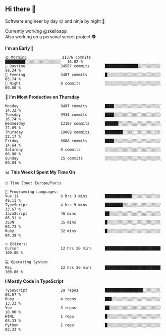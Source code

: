 ## Hi there 👋

Software engineer by day 🌞 and ninja by night 🌝

Currently working @skelloapp <br>
Also working on a personal secret project 🕵️

<!--START_SECTION:waka-->
**I'm an Early 🐤** 

```text
🌞 Morning                21376 commits       █████████░░░░░░░░░░░░░░░░   36.02 % 
🌆 Daytime                34557 commits       ███████████████░░░░░░░░░░   58.24 % 
🌃 Evening                3407 commits        █░░░░░░░░░░░░░░░░░░░░░░░░   05.74 % 
🌙 Night                  0 commits           ░░░░░░░░░░░░░░░░░░░░░░░░░   00.00 % 
```
📅 **I'm Most Productive on Thursday** 

```text
Monday                   8497 commits        ████░░░░░░░░░░░░░░░░░░░░░   14.32 % 
Tuesday                  9934 commits        ████░░░░░░░░░░░░░░░░░░░░░   16.74 % 
Wednesday                13107 commits       ██████░░░░░░░░░░░░░░░░░░░   22.09 % 
Thursday                 19089 commits       ████████░░░░░░░░░░░░░░░░░   32.17 % 
Friday                   8688 commits        ████░░░░░░░░░░░░░░░░░░░░░   14.64 % 
Saturday                 0 commits           ░░░░░░░░░░░░░░░░░░░░░░░░░   00.00 % 
Sunday                   25 commits          ░░░░░░░░░░░░░░░░░░░░░░░░░   00.04 % 
```


📊 **This Week I Spent My Time On** 

```text
🕑︎ Time Zone: Europe/Paris

💬 Programming Languages: 
Vue.js                   6 hrs 3 mins        ████████████░░░░░░░░░░░░░   49.11 % 
TypeScript               4 hrs 9 mins        ████████░░░░░░░░░░░░░░░░░   33.67 % 
JavaScript               46 mins             ██░░░░░░░░░░░░░░░░░░░░░░░   06.31 % 
JSON                     35 mins             █░░░░░░░░░░░░░░░░░░░░░░░░   04.73 % 
Ruby                     32 mins             █░░░░░░░░░░░░░░░░░░░░░░░░   04.39 % 

🔥 Editors: 
Cursor                   12 hrs 20 mins      █████████████████████████   100.00 % 

💻 Operating System: 
Mac                      12 hrs 20 mins      █████████████████████████   100.00 % 
```

**I Mostly Code in TypeScript** 

```text
TypeScript               20 repos            █████████████████░░░░░░░░   66.67 % 
Ruby                     4 repos             ███░░░░░░░░░░░░░░░░░░░░░░   13.33 % 
Vue                      3 repos             ██░░░░░░░░░░░░░░░░░░░░░░░   10.00 % 
HTML                     1 repo              █░░░░░░░░░░░░░░░░░░░░░░░░   03.33 % 
Python                   1 repo              █░░░░░░░░░░░░░░░░░░░░░░░░   03.33 % 
```




<!--END_SECTION:waka-->

<!--
**antoinelncl/antoinelncl** is a ✨ _special_ ✨ repository because its `README.md` (this file) appears on your GitHub profile.

Here are some ideas to get you started:

- 🔭 I’m currently working on ...
- 🌱 I’m currently learning ...
- 👯 I’m looking to collaborate on ...
- 🤔 I’m looking for help with ...
- 💬 Ask me about ...
- 📫 How to reach me: ...
- 😄 Pronouns: ...
- ⚡ Fun fact: ...
-->
